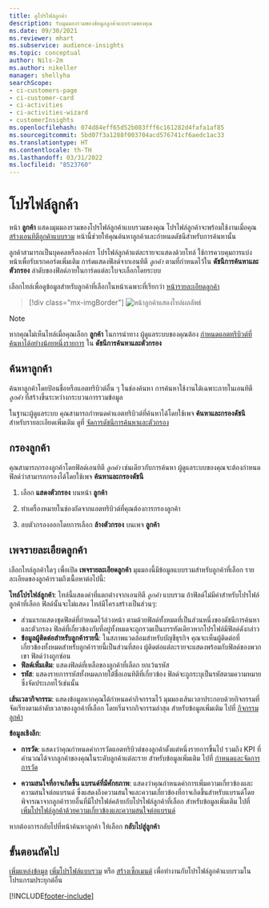```yaml
---
title: ดูโปรไฟล์ลูกค้า
description: รับมุมมองรวมของข้อมูลลูกค้าแบบรวมของคุณ
ms.date: 09/30/2021
ms.reviewer: mhart
ms.subservice: audience-insights
ms.topic: conceptual
author: Nils-2m
ms.author: nikeller
manager: shellyha
searchScope:
- ci-customers-page
- ci-customer-card
- ci-activities
- ci-activities-wizard
- customerInsights
ms.openlocfilehash: 074d84eff65d52b083fff6c161282d4fafa1af85
ms.sourcegitcommit: 5bd07f3a1288f003704acd576741cf6aedc1ac33
ms.translationtype: HT
ms.contentlocale: th-TH
ms.lasthandoff: 03/31/2022
ms.locfileid: "8523760"
---
```

# <a name="customer-profiles"></a>โปรไฟล์ลูกค้า

หน้า **ลูกค้า** แสดงมุมมองรวมของโปรไฟล์ลูกค้าแบบรวมของคุณ โปรไฟล์ลูกค้าจะพร้อมใช้งานเมื่อคุณ [สร้างเอนทิตีลูกค้าแบบรวม](data-unification.md) หน้านี้ช่วยให้คุณค้นหาลูกค้าและกำหนดดัชนีสำหรับการค้นหานั้น

ลูกค้าสามารถเป็นบุคคลหรือองค์กร โปรไฟล์ลูกค้าแต่ละรายจะแสดงด้วยไทล์ ใช้การควบคุมการแบ่งหน้าเพื่อรับเรกคอร์ดเพิ่มเติม การ์ดแสดงฟิลด์จากเอนทิตี *ลูกค้า* ตามที่กำหนดไว้ใน **ดัชนีการค้นหาและตัวกรอง** ลำดับของฟิลด์ภายในการ์ดแต่ละใบจะเลือกโดยระบบ

เลือกไทล์เพื่อดูข้อมูลสำหรับลูกค้าที่เลือกในหน้าเฉพาะที่เรียกว่า [หน้ารายละเอียดลูกค้า](customer-profiles.md#customer-details-page)

> [!div class="mx-imgBorder"] 
> ![หน้าลูกค้าแสดงไทล์ผลลัพธ์](media/customers-page-result-tiles-B2C.png "หน้าลูกค้าแสดงไทล์ผลลัพธ์")

> [!NOTE]
> หากคุณไม่เห็นไทล์เมื่อคุณเลือก **ลูกค้า** ในการนำทาง ผู้ดูแลระบบของคุณต้อง [กำหนดแอตทริบิวต์ที่ค้นหาได้อย่างน้อยหนึ่งรายการ](search-filter-index.md) ใน **ดัชนีการค้นหาและตัวกรอง**

## <a name="search-for-customers"></a>ค้นหาลูกค้า

ค้นหาลูกค้าโดยป้อนชื่อหรือแอตทริบิวต์อื่น ๆ ในช่องค้นหา การค้นหาใช้งานได้เฉพาะภายในเอนทิตี _ลูกค้า_ ที่สร้างขึ้นระหว่างกระบวนการรวมข้อมูล

ในฐานะผู้ดูแลระบบ คุณสามารถกำหนดค่าแอตทริบิวต์ที่ค้นหาได้โดยใช้เพจ **ค้นหาและกรองดัชนี** สำหรับรายละเอียดเพิ่มเติม ดูที่ [จัดการดัชนีการค้นหาและตัวกรอง](search-filter-index.md)

## <a name="filter-customers"></a>กรองลูกค้า

คุณสามารถกรองลูกค้าโดยฟิลด์เอนทิตี _ลูกค้า_ เช่นเดียวกับการค้นหา ผู้ดูแลระบบของคุณจะต้องกำหนดฟิลด์ว่าสามารถกรองได้โดยใช้เพจ **ค้นหาและกรองดัชนี**

1. เลือก **แสดงตัวกรอง** บนหน้า **ลูกค้า**

1. ทำเครื่องหมายในช่องถัดจากแอตทริบิวต์ที่คุณต้องการกรองลูกค้า

1. ลบตัวกรองออกโดยการเลือก **ล้างตัวกรอง** บนเพจ **ลูกค้า**

## <a name="customer-details-page"></a>เพจรายละเอียดลูกค้า

เลือกไทล์ลูกค้าใดๆ เพื่อเปิด **เพจรายละเอียดลูกค้า** มุมมองนี้มีข้อมูลแบบรวมสำหรับลูกค้าที่เลือก รายละเอียดของลูกค้ารวมถึงเนื้อหาต่อไปนี้:

**ไทล์โปรไฟล์ลูกค้า**: ไทล์นี้แสดงค่าที่แตกต่างจากเอนทิตี _ลูกค้า_ แบบรวม ถ้าฟิลด์ไม่มีค่าสำหรับโปรไฟล์ลูกค้าที่เลือก ฟิลด์นั้นจะไม่แสดง ไทล์มีโครงสร้างเป็นส่วนๆ:  
  - ส่วนแรกแสดงชุดฟิลด์ที่กำหนดไว้ล่วงหน้า ตามด้วยฟิลด์ทั้งหมดที่เป็นส่วนหนึ่งของดัชนีการค้นหาและตัวกรอง ฟิลด์ที่เกี่ยวข้องกับที่อยู่ทั้งหมดจะถูกรวมเป็นบรรทัดเดียวหากโปรไฟล์มีฟิลด์ดังกล่าว 
  - **ข้อมูลผู้ติดต่อสำหรับลูกค้ารายนี้**: ในสภาพแวดล้อมสำหรับบัญชีธุรกิจ คุณจะเห็นผู้ติดต่อที่เกี่ยวข้องทั้งหมดสำหรับลูกค้ารายนี้เป็นส่วนที่สอง ผู้ติดต่อแต่ละรายจะแสดงพร้อมกับฟิลด์ของพวกเขา ฟิลด์ว่างถูกซ่อน
  - **ฟิลด์เพิ่มเติม**: แสดงฟิลด์ที่เหลือของลูกค้าที่เลือก ยกเว้นรหัส 
  - **รหัส**: แสดงรายการรหัสทั้งหมดภายใต้ชื่อเอนทิตีที่เกี่ยวข้อง ฟิลด์จะถูกระบุเป็นรหัสตามความหมาย ซึ่งจัดประเภทไว้เช่นนั้น

**เส้นเวลากิจกรรม**: แสดงข้อมูลหากคุณได้กำหนดค่ากิจกรรมไว้ มุมมองเส้นเวลาประกอบด้วยกิจกรรมที่จัดเรียงตามลำดับเวลาของลูกค้าที่เลือก โดยเริ่มจากกิจกรรมล่าสุด สำหรับข้อมูลเพิ่มเติม ไปที่ [กิจกรรมลูกค้า](activities.md)

**ข้อมูลเชิงลึก**:  
  - **การวัด**: แสดงว่าคุณกำหนดค่าการวัดแอตทริบิวต์ของลูกค้าตั้งแต่หนึ่งรายการขึ้นไป รวมถึง KPI ที่คำนวณได้จากลูกค้าของคุณในระดับลูกค้าแต่ละราย สำหรับข้อมูลเพิ่มเติม ไปที่ [กำหนดและจัดการการวัด](measures.md)

  - **ความสนใจที่อาจเกิดขึ้น แบรนด์ที่มีศักยภาพ**: แสดงว่าคุณกำหนดค่าการเพิ่มความเกี่ยวข้องและความสนใจต่อแบรนด์ ซึ่งแสดงถึงความสนใจและความเกี่ยวข้องที่อาจเกิดขึ้นสำหรับแบรนด์โดยพิจารณาจากลูกค้ารายอื่นที่มีโปรไฟล์คล้ายกับโปรไฟล์ลูกค้าที่เลือก สำหรับข้อมูลเพิ่มเติม ไปที่ [เพิ่มโปรไฟล์ลูกค้าด้วยความเกี่ยวข้องและความสนใจต่อแบรนด์](enrichment-microsoft.md)

หากต้องการกลับไปที่หน้าค้นหาลูกค้า ให้เลือก **กลับไปสู่ลูกค้า**

## <a name="next-steps"></a>ขั้นตอนถัดไป

[เพิ่มแหล่งข้อมูล](data-sources.md) [เพิ่มโปรไฟล์แบบรวม](enrichment-hub.md) หรือ [สร้างเซ็กเมนต์](segments.md) เพื่อทำงานกับโปรไฟล์ลูกค้าแบบรวมในโปรแกรมประยุกต์อื่น


[!INCLUDE[footer-include](../includes/footer-banner.md)]
